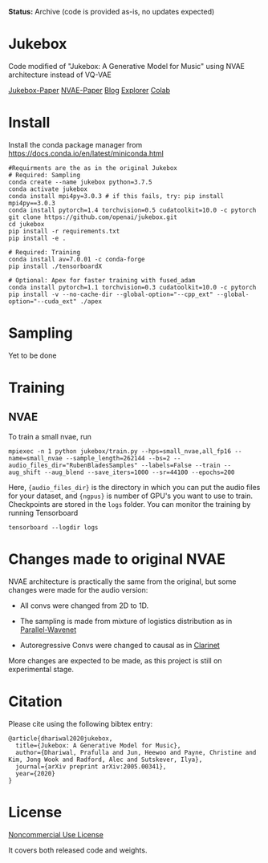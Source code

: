 **Status:** Archive (code is provided as-is, no updates expected)

# Jukebox
Code modified of "Jukebox: A Generative Model for Music" using NVAE architecture instead of VQ-VAE

[Jukebox-Paper](https://arxiv.org/abs/2005.00341) 
[NVAE-Paper](https://arxiv.org/abs/2007.03898)
[Blog](https://openai.com/blog/jukebox) 
[Explorer](http://jukebox.openai.com/) 
[Colab](https://colab.research.google.com/github/openai/jukebox/blob/master/jukebox/Interacting_with_Jukebox.ipynb) 

# Install
Install the conda package manager from https://docs.conda.io/en/latest/miniconda.html    
    
``` 
#Requirments are the as in the original Jukebox
# Required: Sampling
conda create --name jukebox python=3.7.5
conda activate jukebox
conda install mpi4py=3.0.3 # if this fails, try: pip install mpi4py==3.0.3
conda install pytorch=1.4 torchvision=0.5 cudatoolkit=10.0 -c pytorch
git clone https://github.com/openai/jukebox.git
cd jukebox
pip install -r requirements.txt
pip install -e .

# Required: Training
conda install av=7.0.01 -c conda-forge 
pip install ./tensorboardX
 
# Optional: Apex for faster training with fused_adam
conda install pytorch=1.1 torchvision=0.3 cudatoolkit=10.0 -c pytorch
pip install -v --no-cache-dir --global-option="--cpp_ext" --global-option="--cuda_ext" ./apex
```

# Sampling
Yet to be done


# Training
## NVAE
To train a small nvae, run
```
mpiexec -n 1 python jukebox/train.py --hps=small_nvae,all_fp16 --name=small_nvae --sample_length=262144 --bs=2 --audio_files_dir="RubenBladesSamples" --labels=False --train --aug_shift --aug_blend --save_iters=1000 --sr=44100 --epochs=200

```
Here, `{audio_files_dir}` is the directory in which you can put the audio files for your dataset, and `{ngpus}` is number of GPU's you want to use to train. 
Checkpoints are stored in the `logs` folder. You can monitor the training by running Tensorboard
```
tensorboard --logdir logs
```
# Changes made to original NVAE
NVAE architecture is practically the same from the original, but some changes were made for the audio version:
* All convs were changed from 2D to 1D.

* The sampling is made from mixture of logistics distribution as in [Parallel-Wavenet](https://arxiv.org/pdf/1711.10433.pdf)

* Autoregressive Convs were changed to causal as in [Clarinet](https://github.com/ksw0306/ClariNet/tree/df31b4c4ea78d3b52274632791d0a2c6e8ed6b64)

More changes are expected to be made, as this project is still on experimental stage.

# Citation

Please cite using the following bibtex entry:

```
@article{dhariwal2020jukebox,
  title={Jukebox: A Generative Model for Music},
  author={Dhariwal, Prafulla and Jun, Heewoo and Payne, Christine and Kim, Jong Wook and Radford, Alec and Sutskever, Ilya},
  journal={arXiv preprint arXiv:2005.00341},
  year={2020}
}
```

# License 
[Noncommercial Use License](./LICENSE) 

It covers both released code and weights. 


